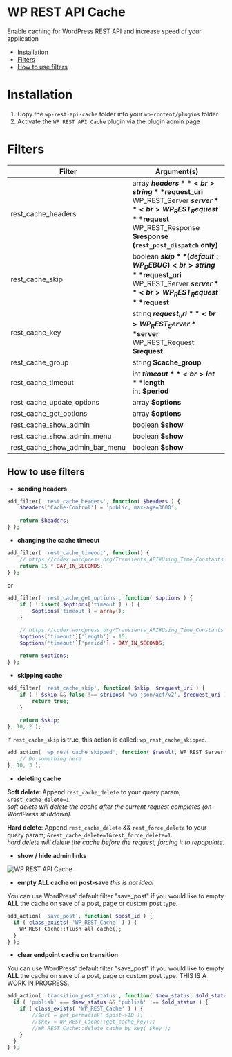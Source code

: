 WP REST API Cache
====
Enable caching for WordPress REST API and increase speed of your application

- [Installation](#installation)
- [Filters](#filters)
- [How to use filters](#how-to-use-filters)

Installation
====
1. Copy the `wp-rest-api-cache` folder into your `wp-content/plugins` folder
2. Activate the `WP REST API Cache` plugin via the plugin admin page

Filters
====
| Filter    | Argument(s) |
|-----------|-----------|
| rest_cache_headers | array **$headers**<br>string **$request_uri**<br>WP_REST_Server **$server**<br>WP_REST_Request **$request**<br>WP_REST_Response **$response (`rest_post_dispatch` only)** |
| rest_cache_skip | boolean **$skip** ( default: WP_DEBUG )<br>string **$request_uri**<br>WP_REST_Server **$server**<br>WP_REST_Request **$request** |
| rest_cache_key | string **$request_uri**<br>WP_REST_Server **$server**<br>WP_REST_Request **$request** |
| rest_cache_group | string **$cache_group** |
| rest_cache_timeout | int **$timeout**<br>int **$length**<br>int **$period** |
| rest_cache_update_options | array **$options** |
| rest_cache_get_options | array **$options** |
| rest_cache_show_admin | boolean **$show** |
| rest_cache_show_admin_menu | boolean **$show** |
| rest_cache_show_admin_bar_menu | boolean **$show** |

How to use filters
----
- **sending headers**

```PHP
add_filter( 'rest_cache_headers', function( $headers ) {
	$headers['Cache-Control'] = 'public, max-age=3600';
	
	return $headers;
} );
```

- **changing the cache timeout**

```PHP
add_filter( 'rest_cache_timeout', function() {
	// https://codex.wordpress.org/Transients_API#Using_Time_Constants
	return 15 * DAY_IN_SECONDS;
} );
```
or
```PHP
add_filter( 'rest_cache_get_options', function( $options ) {
	if ( ! isset( $options['timeout'] ) ) {
		$options['timeout'] = array();
	}

	// https://codex.wordpress.org/Transients_API#Using_Time_Constants
	$options['timeout']['length'] = 15;
	$options['timeout']['period'] = DAY_IN_SECONDS;
	
	return $options;
} );
```

- **skipping cache**

```PHP
add_filter( 'rest_cache_skip', function( $skip, $request_uri ) {
	if ( ! $skip && false !== stripos( 'wp-json/acf/v2', $request_uri ) ) {
		return true;
	}

	return $skip;
}, 10, 2 );
```

If `rest_cache_skip` is true, this action is called: `wp_rest_cache_skipped`.

```PHP
add_action( 'wp_rest_cache_skipped', function( $result, WP_REST_Server $server, WP_REST_Request $request ) {
	// Do something here
}, 10, 3 );
```

- **deleting cache**

**Soft delete**:
Append `rest_cache_delete` to your query param; `&rest_cache_delete=1`.  
_soft delete will delete the cache after the current request completes (on WordPress shutdown)._ 

**Hard delete**: Append `rest_cache_delete` && `rest_force_delete` to your query param; `&rest_cache_delete=1&rest_force_delete=1`.  
_hard delete will delete the cache before the request, forcing it to repopulate._
- **show / hide admin links**

![WP REST API Cache](http://airesgoncalves.com.br/screenshot/wp-rest-api-cache/readme/filter-admin-show.gif)

- **empty ALL cache on post-save** _this is not ideal_

You can use WordPress' default filter "save_post" if you would like to empty **ALL** the cache on save of a post,
page or custom post type.

```PHP
add_action( 'save_post', function( $post_id ) {
  if ( class_exists( 'WP_REST_Cache' ) ) {
    WP_REST_Cache::flush_all_cache();
  }
} );
```

- **clear endpoint cache on transition**

You can use WordPress' default filter "save_post" if you would like to empty **ALL** the cache on save of a post,
page or custom post type. THIS IS A WORK IN PROGRESS.

```PHP
add_action( 'transition_post_status', function( $new_status, $old_status, WP_Post $post ) {
  if ( 'publish' === $new_status && 'publish' !== $old_status ) {
    if ( class_exists( 'WP_REST_Cache' ) ) {
        //$url = get_permalink( $post->ID );
        //$key = WP_REST_Cache::get_cache_key();
        //WP_REST_Cache::delete_cache_by_key( $key );
    }
  }
} );
```
